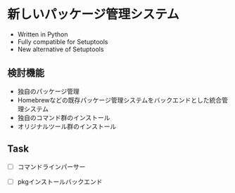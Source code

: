 # 新しいパッケージ管理システム



- Written in Python
- Fully compatible for Setuptools
- New alternative of Setuptools



## 検討機能



- 独自のパッケージ管理
- Homebrewなどの既存パッケージ管理システムをバックエンドとした統合管理システム
- 独自のコマンド群のインストール
- オリジナルツール群のインストール



## Task



- [ ] コマンドラインパーサー
- [ ] pkgインストールバックエンド







